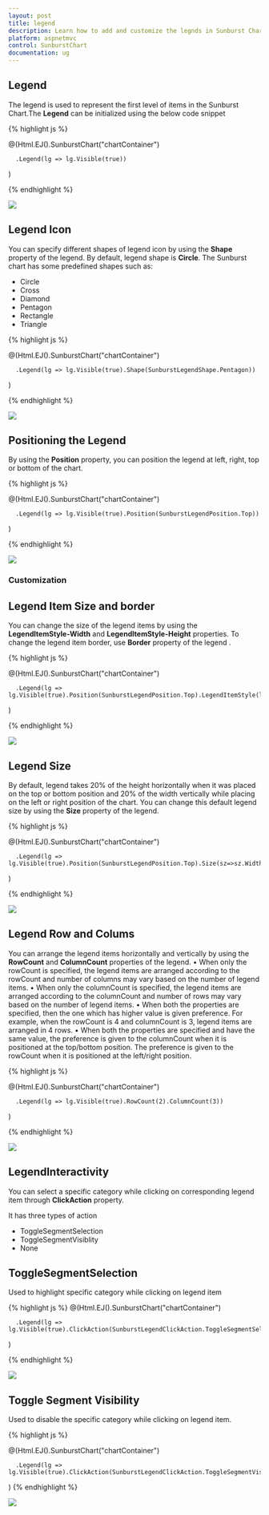 ```yaml
---
layout: post
title: legend
description: Learn how to add and customize the legnds in Sunburst Chart.
platform: aspnetmvc
control: SunburstChart
documentation: ug
---
```


## Legend
The legend is used to represent the first level of items in the Sunburst Chart.The **Legend** can be initialized using the below code snippet

{% highlight js %}

@(Html.EJ().SunburstChart("chartContainer")

      .Legend(lg => lg.Visible(true))
 )


 {% endhighlight %}

![](Legend_images/Legend_img1.png)

## Legend Icon 

You can specify different shapes of legend icon by using the **Shape** property of the legend. By default, legend shape is **Circle**. The Sunburst chart has some predefined shapes such as:

* Circle
* Cross
* Diamond
* Pentagon
* Rectangle
* Triangle

{% highlight js %}

@(Html.EJ().SunburstChart("chartContainer")

      .Legend(lg => lg.Visible(true).Shape(SunburstLegendShape.Pentagon))
 )


{% endhighlight %}

![](Legend_images/Legend_img2.png)
 
## Positioning the Legend

By using the **Position** property, you can position the legend at left, right, top or bottom of the chart. 

{% highlight js %}

@(Html.EJ().SunburstChart("chartContainer")

      .Legend(lg => lg.Visible(true).Position(SunburstLegendPosition.Top))
 )
 

{% endhighlight %}

![](Legend_images/Legend_img3.png)
 
### Customization

## Legend Item Size and border
You can change the size of the legend items by using the **LegendItemStyle-Width** and **LegendItemStyle-Height** properties. To change the legend item border, use **Border** property of the legend .

{% highlight js %}

@(Html.EJ().SunburstChart("chartContainer")

      .Legend(lg => lg.Visible(true).Position(SunburstLegendPosition.Top).LegendItemStyle(lt=>lt.Width(13).Height(13)).Border(br=>br.Color("#FF0000").Width(1)))
 )
 
{% endhighlight %}

![](Legend_images/Legend_img4.png)

## Legend Size

By default, legend takes 20% of the height horizontally when it was placed on the top or bottom position and 20% of the width vertically while placing on the left or right position of the chart. You can change this default legend size by using the **Size** property of the legend.

{% highlight js %}


@(Html.EJ().SunburstChart("chartContainer")

      .Legend(lg => lg.Visible(true).Position(SunburstLegendPosition.Top).Size(sz=>sz.Width(200).Height(75)))
 )

{% endhighlight %}

 ![](Legend_images/Legend_img5.png)

## Legend Row and Colums

You can arrange the legend items horizontally and vertically by using the **RowCount** and **ColumnCount** properties of the legend.
•	When only the rowCount is specified, the legend items are arranged according to the rowCount and number of columns may vary based on the number of legend items.
•	When only the columnCount is specified, the legend items are arranged according to the columnCount and number of rows may vary based on the number of legend items.
•	When both the properties are specified, then the one which has higher value is given preference. For example, when the rowCount is 4 and columnCount is 3, legend items are arranged in 4 rows.
•	When both the properties are specified and have the same value, the preference is given to the columnCount when it is positioned at the top/bottom position. The preference is given to the rowCount when it is positioned at the left/right position.
 
{% highlight js %}

@(Html.EJ().SunburstChart("chartContainer")

      .Legend(lg => lg.Visible(true).RowCount(2).ColumnCount(3))
 )

{% endhighlight %}

![](Legend_images/Legend_img6.png)
 
## LegendInteractivity

You can select a specific category while clicking on corresponding legend item through **ClickAction** property. 

It has three types of action
*	ToggleSegmentSelection
*	ToggleSegmentVisiblity
*	None

## ToggleSegmentSelection

Used to highlight specific category while clicking on legend item

{% highlight js %}
@(Html.EJ().SunburstChart("chartContainer")

      .Legend(lg => lg.Visible(true).ClickAction(SunburstLegendClickAction.ToggleSegmentSelection))
 )

{% endhighlight %}

![](Legend_images/Legend_img7.png)
 
## Toggle Segment Visibility

Used to disable the specific category while clicking on legend item.

{% highlight js %}

@(Html.EJ().SunburstChart("chartContainer")

      .Legend(lg => lg.Visible(true).ClickAction(SunburstLegendClickAction.ToggleSegmentVisibility))
 )
{% endhighlight %}

![](Legend_images/Legend_img8.png)

